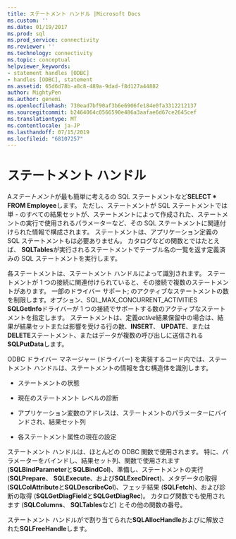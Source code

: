 ```yaml
---
title: ステートメント ハンドル |Microsoft Docs
ms.custom: ''
ms.date: 01/19/2017
ms.prod: sql
ms.prod_service: connectivity
ms.reviewer: ''
ms.technology: connectivity
ms.topic: conceptual
helpviewer_keywords:
- statement handles [ODBC]
- handles [ODBC], statement
ms.assetid: 65d6d78b-a8c8-489a-9dad-f8d127a44882
author: MightyPen
ms.author: genemi
ms.openlocfilehash: 730ead7bf90af3b6e6906fe184e0fa3312212137
ms.sourcegitcommit: b2464064c0566590e486a3aafae6d67ce2645cef
ms.translationtype: MT
ms.contentlocale: ja-JP
ms.lasthandoff: 07/15/2019
ms.locfileid: "68107257"
---
```

# <a name="statement-handles"></a>ステートメント ハンドル
A*ステートメント*が最も簡単に考えるの SQL ステートメントなど**SELECT \* FROM Employee**します。 ただし、ステートメントが SQL ステートメントでは単 - のすべての結果セットが、ステートメントによって作成された、ステートメントの実行で使用されるパラメーターなど、その SQL ステートメントに関連付けられた情報で構成されます。 ステートメントは、アプリケーション定義の SQL ステートメントもは必要ありません。 カタログなどの関数とではたとえば、 **SQLTables**が実行されるステートメントでテーブル名の一覧を返す定義済みの SQL ステートメントを実行します。  
  
 各ステートメントは、ステートメント ハンドルによって識別されます。 ステートメントが 1 つの接続に関連付けられていると、その接続で複数のステートメントがあります。 一部のドライバー サポート; のアクティブなステートメントの数を制限します。オプション、SQL_MAX_CONCURRENT_ACTIVITIES **SQLGetInfo**ドライバーが 1 つの接続でサポートする数のアクティブなステートメントを指定します。 ステートメントは、定義*active*結果保留中の場合は、結果が結果セットまたは影響を受ける行の数、**INSERT**、 **UPDATE**、または**DELETE**ステートメント、またはデータが複数の呼び出しに送信される**SQLPutData**します。  
  
 ODBC ドライバー マネージャー (ドライバー) を実装するコード内では、ステートメント ハンドルは、ステートメントの情報を含む構造体を識別します。  
  
-   ステートメントの状態  
  
-   現在のステートメント レベルの診断  
  
-   アプリケーション変数のアドレスは、ステートメントのパラメーターにバインドされ、結果セット列  
  
-   各ステートメント属性の現在の設定  
  
 ステートメント ハンドルは、ほとんどの ODBC 関数で使用されます。 特に、パラメーターをバインドし、結果セット列、関数で使用されます (**SQLBindParameter**と**SQLBindCol**)、準備し、ステートメントの実行 (**SQLPrepare**、 **SQLExecute**、および**SQLExecDirect**)、メタデータの取得 (**SQLColAttribute**と**SQLDescribeCol**)、フェッチ結果 (**SQLFetch**)、および診断の取得 (**SQLGetDiagField**と**SQLGetDiagRec**)。 カタログ関数でも使用されます (**SQLColumns**、 **SQLTables**など) とその他の関数の番号。  
  
 ステートメント ハンドルがで割り当てられた**SQLAllocHandle**およびに解放された**SQLFreeHandle**します。
